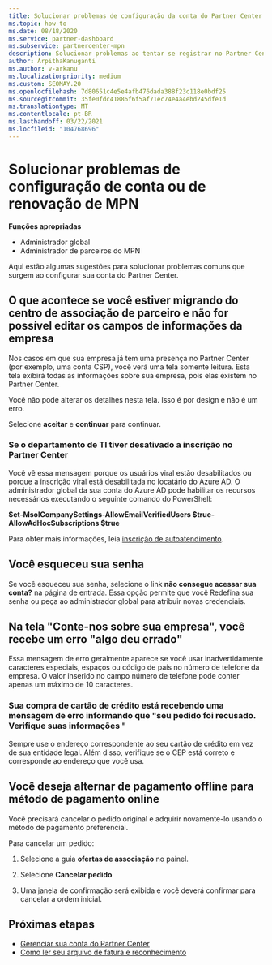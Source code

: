 ```yaml
---
title: Solucionar problemas de configuração da conta do Partner Center ou dos problemas de renovação do MPN
ms.topic: how-to
ms.date: 08/18/2020
ms.service: partner-dashboard
ms.subservice: partnercenter-mpn
description: Solucionar problemas ao tentar se registrar no Partner Center. Responde a desafios de endereços com métodos de pagamento, esquecer senhas e muito mais.
author: ArpithaKanuganti
ms.author: v-arkanu
ms.localizationpriority: medium
ms.custom: SEOMAY.20
ms.openlocfilehash: 7d80651c4e5e4afb476dada388f23c118e0bdf25
ms.sourcegitcommit: 35fe0fdc41886f6f5af71ec74e4a4ebd245dfe1d
ms.translationtype: MT
ms.contentlocale: pt-BR
ms.lasthandoff: 03/22/2021
ms.locfileid: "104768696"
---
```

# <a name="troubleshoot-account-setup-or-mpn-renewal-issues"></a>Solucionar problemas de configuração de conta ou de renovação de MPN


**Funções apropriadas**

- Administrador global
- Administrador de parceiros do MPN 
 
Aqui estão algumas sugestões para solucionar problemas comuns que surgem ao configurar sua conta do Partner Center.

## <a name="what-happens-if-you-are-migrating-from-partner-membership-center-and-you-cant-edit-any-company-information-fields"></a>O que acontece se você estiver migrando do centro de associação de parceiro e não for possível editar os campos de informações da empresa

Nos casos em que sua empresa já tem uma presença no Partner Center (por exemplo, uma conta CSP), você verá uma tela somente leitura. Esta tela exibirá todas as informações sobre sua empresa, pois elas existem no Partner Center.

Você não pode alterar os detalhes nesta tela. Isso é por design e não é um erro.

Selecione **aceitar** e **continuar** para continuar.


### <a name="if-the-it-department-has-turned-off-sign-up-for-partner-center"></a>Se o departamento de TI tiver desativado a **inscrição no Partner Center**

Você vê essa mensagem porque os usuários viral estão desabilitados ou porque a inscrição viral está desabilitada no locatário do Azure AD. O administrador global da sua conta do Azure AD pode habilitar os recursos necessários executando o seguinte comando do PowerShell:

**Set-MsolCompanySettings-AllowEmailVerifiedUsers $true-AllowAdHocSubscriptions $true**

Para obter mais informações, leia [inscrição de autoatendimento](/azure/active-directory/users-groups-roles/directory-self-service-signup).

## <a name="you-forgot-your-password"></a>Você esqueceu sua senha

Se você esqueceu sua senha, selecione o link **não consegue acessar sua conta?** na página de entrada. Essa opção permite que você Redefina sua senha ou peça ao administrador global para atribuir novas credenciais.

## <a name="on-the-tell-us-about-your-company-screen-you-receive-a-something-went-wrong-error"></a>Na tela "Conte-nos sobre sua empresa", você recebe um erro "algo deu errado"

Essa mensagem de erro geralmente aparece se você usar inadvertidamente caracteres especiais, espaços ou código de país no número de telefone da empresa. O valor inserido no campo número de telefone pode conter apenas um máximo de 10 caracteres.


### <a name="your-credit-card-purchase-is-receiving-an-error-message-stating-that-your-order-was-declined-please-verify-your-information"></a>Sua compra de cartão de crédito está recebendo uma mensagem de erro informando que "seu pedido foi recusado. Verifique suas informações "


Sempre use o endereço correspondente ao seu cartão de crédito em vez de sua entidade legal. Além disso, verifique se o CEP está correto e corresponde ao endereço que você usa.

## <a name="you-want-to-switch-from-offline-payment-to-online-payment-method"></a>Você deseja alternar de pagamento offline para método de pagamento online 

Você precisará cancelar o pedido original e adquirir novamente-lo usando o método de pagamento preferencial.

Para cancelar um pedido:

1. Selecione a guia **ofertas de associação** no painel.

2. Selecione **Cancelar pedido**

3. Uma janela de confirmação será exibida e você deverá confirmar para cancelar a ordem inicial.

## <a name="next-steps"></a>Próximas etapas

- [Gerenciar sua conta do Partner Center](partner-center-account-setup.md)
- [Como ler seu arquivo de fatura e reconhecimento](read-your-bill.md)
